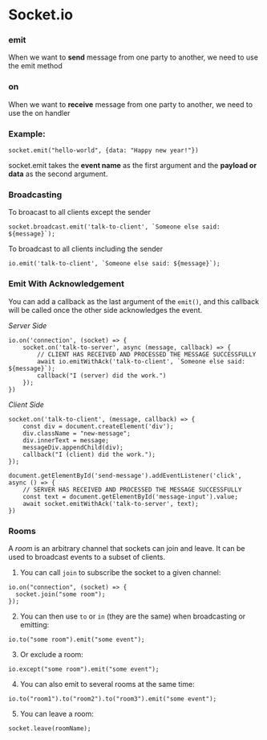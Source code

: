 # Socket.io

### emit 

When we want to **send** message from one party to another, we need to use the emit method

### on

When we want to **receive** message from one party to another, we need to use the on handler

### Example:

```socket.emit("hello-world", {data: "Happy new year!"})```  

socket.emit takes the **event name** as the first argument and the **payload or data** as the second argument.  

### Broadcasting

To broacast to all clients except the sender  

```socket.broadcast.emit('talk-to-client', `Someone else said: ${message}`);```  

To broadcast to all clients including the sender  

```io.emit('talk-to-client', `Someone else said: ${message}`);```

### Emit With Acknowledgement

You can add a callback as the last argument of the ```emit()```, and this callback will be called once the other side acknowledges the event.  

*Server Side*

```
io.on('connection', (socket) => {
    socket.on('talk-to-server', async (message, callback) => {
        // CLIENT HAS RECEIVED AND PROCESSED THE MESSAGE SUCCESSFULLY
        await io.emitWithAck('talk-to-client', `Someone else said: ${message}`);
        callback("I (server) did the work.")
    });
})
```

*Client Side*

```
socket.on('talk-to-client', (message, callback) => {
    const div = document.createElement('div');
    div.className = "new-message";
    div.innerText = message;
    messageDiv.appendChild(div);
    callback("I (client) did the work.");
});

document.getElementById('send-message').addEventListener('click', async () => {
    // SERVER HAS RECEIVED AND PROCESSED THE MESSAGE SUCCESSFULLY
    const text = document.getElementById('message-input').value;
    await socket.emitWithAck('talk-to-server', text);
})
```

### Rooms

A *room* is an arbitrary channel that sockets can join and leave. It can be used to broadcast events to a subset of clients.

1. You can call ```join``` to subscribe the socket to a given channel:

```
io.on("connection", (socket) => {
  socket.join("some room");
});
```
2. You can then use ```to``` or ```in``` (they are the same) when broadcasting or emitting:

```io.to("some room").emit("some event");```

3. Or exclude a room:

```io.except("some room").emit("some event");```

4. You can also emit to several rooms at the same time:

```io.to("room1").to("room2").to("room3").emit("some event");```

5. You can leave a room:

```socket.leave(roomName);```